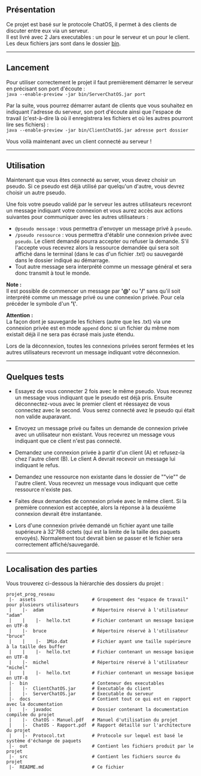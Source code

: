 ## Présentation

Ce projet est basé sur le protocole ChatOS, il permet à des clients de discuter
entre eux via un serveur.  
Il est livré avec 2 Jars executables : un pour le serveur et un pour le client.
Les deux fichiers jars sont dans le dossier [bin](bin).

---
## Lancement

Pour utiliser correctement le projet il faut premièrement démarrer
le serveur en précisant son port d'écoute :  
`java --enable-preview -jar bin/ServerChatOS.jar port`  

Par la suite, vous pourrez démarrer autant de clients que vous souhaitez
en indiquant l'adresse du serveur, son port d'écoute ainsi que
l'espace de travail (c'est-à-dire là où il enregistrera les fichiers
et où les autres pourront lire ses fichiers) :  
`java --enable-preview -jar bin/ClientChatOS.jar adresse port dossier`

Vous voilà maintenant avec un client connecté au serveur !

---
## Utilisation

Maintenant que vous êtes connecté au server, vous devez choisir un pseudo. Si ce pseudo
est déjà utilisé par quelqu'un d'autre, vous devrez choisir un autre pseudo.

Une fois votre pseudo validé par le serveur les autres utilisateurs recevront un message
indiquant votre connexion et vous aurez accès aux actions suivantes pour communiquer avec
les autres utilisateurs :
 - `@pseudo message` : vous permettra d'envoyer un message privé à `pseudo`.
 - `/pseudo ressource` : vous permettra d'établir une connexion privée avec `pseudo`.
   Le client demandé pourra accepter ou refuser la demande.
   S'il l'accepte vous recevrez alors la ressource demandée qui sera soit affiché
   dans le terminal (dans le cas d'un fichier .txt) ou sauvegardé dans le dossier
   indiqué au démarrage.
 - Tout autre message sera interprété comme un message général et sera donc transmit à tout le monde.

**Note :**  
    Il est possible de commencer un message par **'@'** ou **'/'** sans qu'il soit interprété comme un message
    privé ou une connexion privée. Pour cela précéder le symbole d'un **'\\'**.

**Attention :**  
    La façon dont je sauvegarde les fichiers (autre que les .txt) via une connexion privée est
    en mode `append` donc si un fichier du même nom existait déjà il ne sera pas écrasé mais juste
    étendu.

Lors de la déconnexion, toutes les connexions privées seront fermées et les autres
utilisateurs recevront un message indiquant votre déconnexion.

---
## Quelques tests

- Essayez de vous connecter 2 fois avec le même pseudo.
  Vous recevrez un message vous indiquant que le pseudo est déjà pris.
  Ensuite déconnectez-vous avec le premier client et réessayez de vous connectez
  avec le second. Vous serez connecté avez le pseudo qui était non valide auparavant.

- Envoyez un message privé ou faites un demande de connexion privée avec un utilisateur non existant.
  Vous recevrez un message vous indiquant que ce client n'est pas connecté.

- Demandez une connexion privée à partir d'un client (A) et refusez-la chez l'autre client (B).
  Le client A devrait recevoir un message lui indiquant le refus.

- Demandez une ressource non existante dans le dossier de ""vie"" de l'autre client.
  Vous recevrez un message vous indiquant que cette ressource n'existe pas.

- Faites deux demandes de connexion privée avec le même client.
  Si la première connexion est acceptée, alors la réponse à la deuxième
  connexion devrait être instantanée.

- Lors d'une connexion privée demandé un fichier ayant une taille supérieure à 32'768 octets
  (qui est la limite de la taille des paquets envoyés).
  Normalement tout devrait bien se passer et le fichier sera correctement affiché/sauvegardé.

---
## Localisation des parties

Vous trouverez ci-dessous la hiérarchie des dossiers du projet :

```
projet_prog_reseau
 |-  assets                     # Groupement des "espace de travail" pour plusieurs utilisateurs  
 |    |-  adam                  # Répertoire réservé à l'utilisateur "adam"  
 |    |    |-  hello.txt        # Fichier contenant un message basique en UTF-8  
 |    |-  bruce                 # Répertoire réservé à l'utilisateur "bruce"  
 |    |    |-  1Mio.dat         # Fichier ayant une taille supérieure à la taille des buffer  
 |    |    |-  hello.txt        # Fichier contenant un message basique en UTF-8  
 |    |-  michel                # Répertoire réservé à l'utilisateur "michel"  
 |    |    |-  hello.txt        # Fichier contenant un message basique en UTF-8  
 |-  bin                        # Conteneur des executables  
 |    |-  ClientChatOS.jar      # Executable du client  
 |    |-  ServerChatOS.jar      # Executable du serveur  
 |-  docs                       # Contient tout ce qui est en rapport avec la documentation  
 |    |-  javadoc               # Dossier contenant la documentation compilée du projet  
 |    |-  ChatOS - Manuel.pdf   # Manuel d'utilisation du projet  
 |    |-  ChatOS - Rapport.pdf  # Rapport détaillé sur l'architecture du projet  
 |    |-  Protocol.txt          # Protocole sur lequel est basé le système d'échange de paquets  
 |-  out                        # Contient les fichiers produit par le projet  
 |-  src                        # Contient les fichiers source du projet  
 |-  README.md                  # Ce fichier  
```